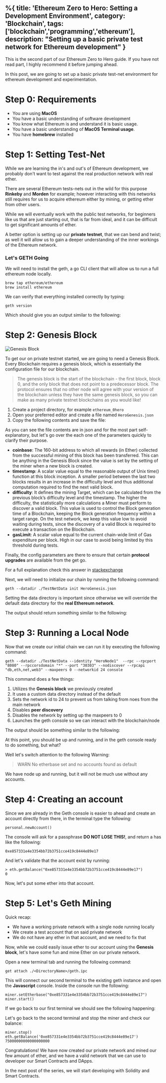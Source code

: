 %{
title: 'Ethereum Zero to Hero: Setting a Development Environment',
category: 'Blockchain',
tags: ['blockchain','programming','ethereum'],
description: "Setting up a basic private test network for Ethereum development"
}
---

This is the second part of our Ethereum Zero to Hero guide. If you have not read part, I highly recommend it before jumping ahead.

In this post, we are going to set up a basic private test-net environment for ethereum development and experimentation.

# Step 0: Requirements

- You are using **MacOS**
- You have a basic understanding of software development
- You know what Ethereum is and understand it is basic usage.
- You have a basic understanding of **MacOS Terminal usage**.
- You have **homebrew** installed

# Step 1: Setting Test-Net

While we are learning the in's and out's of Ethereum development, we probably don't want to test against the real production network with real ether.

There are several Ethereum tests-nets out in the wild for this purpose **Rinkeby** and **Morden** for example; however interacting with this networks still requires for us to acquire ethereum either by mining, or getting ether from other users.

While we will eventually work with the public test networks, for beginners like us that are just starting out, that is far from ideal, and it can be difficult to get significant amounts of ether.

A better option is setting up our **private testnet**, that we can bend and twist; as well it will allow us to gain a deeper understanding of the inner workings of the Ethereum network.

### Let's GETH Going

We will need to install the geth, a go CLI client that will allow us to run a full ethereum node locally.

```
brew tap ethereum/ethereum
brew install ethereum
```

We can verify that everything installed correctly by typing:

```
geth version
```

Which should give you an output similar to the following:

<script src="https://gist.github.com/amacgregor/82baa7aaeee50c1f20000474a569fc41.js"></script>

# Step 2: Genesis Block

![Genesis Block](/images/posts/ethereum_01_genesis.jpg)

To get our on private testnet started, we are going to need a Genesis Block. Every Blockchain requires a genesis block, which is essentially the configuration file for our blockchain.

> The genesis block is the start of the blockchain - the first block, block 0, and the only block that does not point to a predecessor block. The protocol ensures that no other node will agree with your version of the blockchain unless they have the same genesis block, so you can make as many private testnet blockchains as you would like!

1. Create a project directory, for example `ethereum_0hero`
2. Open your preferred editor and create a file named `HeroGenesis.json`
3. Copy the following contents and save the file:

<script src="https://gist.github.com/amacgregor/bbdb2c3032ef4c6f33dde51275e127bb.js"></script>

As you can see the file contents are in json and for the most part self-explanatory, but let's go over the each one of the parameters quickly to clarify their purpose.

- **coinbase**: The 160-bit address to which all rewards (in Ether) collected from the successful mining of this block has been transferred. This can be anything in the Genesis Block since the value is set by the setting of the miner when a new block is created.
- **timestamp**: A scalar value equal to the reasonable output of Unix time() function at this block inception. A smaller period between the last two blocks results in an increase in the difficulty level and thus additional computation required to find the next valid block.
- **difficulty**: It defines the mining Target, which can be calculated from the previous block’s difficulty level and the timestamp. The higher the difficulty, the statistically more calculations a Miner must perform to discover a valid block. This value is used to control the Block generation time of a Blockchain, keeping the Block generation frequency within a target range. On the test network, we keep this value low to avoid waiting during tests, since the discovery of a valid Block is required to execute a transaction on the Blockchain.
- **gasLimit**: A scalar value equal to the current chain-wide limit of Gas expenditure per block. High in our case to avoid being limited by this threshold during tests.

Finally, the config parameters are there to ensure that certain **protocol upgrades** are available from the get go.

For a full explanation check this answer in [stackexchange](https://ethereum.stackexchange.com/questions/2376/what-does-each-genesis-json-parameter-mean)

Next, we will need to initialize our chain by running the following command:

```
geth --datadir ./TestNetData init HeroGenesis.json
```

Setting the data directory is important since otherwise we will override the default data directory for the **real Ethereum network**.

The output should return something similar to the following:

<script src="https://gist.github.com/amacgregor/f576f82eec2185d284d74fcaf6f6d5ba.js"></script>

# Step 3: Running a Local Node

Now that we create our initial chain we can run it by executing the following command:

```
geth --datadir ./TestNetData --identity "HeroNode1"  --rpc --rpcport "8080" --rpccorsdomain "*" --port "30303" --nodiscover --rpcapi "db,eth,net,web3" --maxpeers 0 --networkid 24 console
```

This command does a few things:

1. Utilizes the **Genesis block** we previously created
1. It uses a custom data directory instead of the default
1. Sets the network id to 24 to prevent us from talking from noes from the main network
1. Disables **peer discovery**
1. Disables the network by setting up the maxpeers to 0
1. Launches the geth console so we can interact with the blockchain/node

The output should be something similar to the following:

<script src="https://gist.github.com/amacgregor/ab86c647c3084a521478bddf9bd88b58.js"></script>

At this point, you should be up and running, and in the geth console ready to do something, but what?

Well let's switch attention to the following Warning:

> WARN No etherbase set and no accounts found as default

We have node up and running, but it will not be much use without any accounts.

# Step 4: Creating an account

Since we are already in the Geth console is easier to ahead and create an account directly from there, in the terminal type the following:

```
personal.newAccount()
```

The console will ask for a passphrase **DO NOT LOSE THIS!**, and return a has like the following:

```
0xe857331e4e3354bb72b3751cce419c8444e89e17
```

And let's validate that the account exist by running:

```
> eth.getBalance("0xe857331e4e3354bb72b3751cce419c8444e89e17")
0
```

Now, let's put some ether into that account.

# Step 5: Let's Geth Mining

Quick recap:

- We have a working private network with a single node running locally
- We create a test account that on said private network
- We do not have any ether in that account, and we need to fix that

Now, while we could easily issue ether to our account using the **Genesis block**, let's have some fun and mine Ether on our private network.

Open a new terminal tab and running the following command:

```
get attach ./<DirectoryName>/geth.ipc
```

This will connect our second terminal to the existing geth instance and open the **Javascript** console. Inside the console run the following:

```
miner.setEtherbase("0xe857331e4e3354bb72b3751cce419c8444e89e17")
miner.start()
```

If we go back to our first terminal we should see the following happening:

<script src="https://gist.github.com/amacgregor/fec3abd38afba4a80d87a23d3f2b17eb.js"></script>

Let's go back to the second terminal and stop the miner and check our balance:

```
miner.stop()
eth.getBalance('0xe857331e4e3354bb72b3751cce419c8444e89e17')
75000000000000000000
```

Congratulations! We have now created our private network and mined our few amount of ether, and we have a valid network that we can use to developer our Smart Contracts and DApps.

In the next post of the series, we will start developing with Solidity and Smart Contracts.
